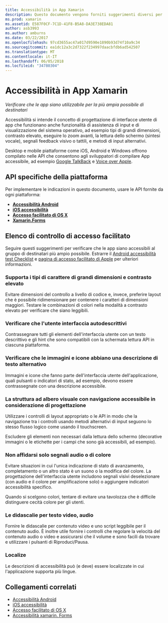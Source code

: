 ```yaml
---
title: Accessibilità in App Xamarin
description: Questo documento vengono forniti suggerimenti diversi per la creazione di applicazioni accessibili. Ad esempio, include suggerimenti sulle caratteri grandi, contrasto elevato, le interfacce autodescrittive e molto altro.
ms.prod: xamarin
ms.assetid: E587F0CF-7C1D-41F8-B5A8-DA3E738EDA81
author: asb3993
ms.author: amburns
ms.date: 03/22/2017
ms.openlocfilehash: 97cd3655ac47a017d9590e1890b93d74f10a9c34
ms.sourcegitcommit: ea1dc12a3c2d7322f234997daacbfdb6ad542507
ms.translationtype: MT
ms.contentlocale: it-IT
ms.lasthandoff: 06/05/2018
ms.locfileid: "34780304"
---
```

# <a name="accessibility-in-xamarin-apps"></a>Accessibilità in App Xamarin

_Verificare che le app siano utilizzabile per la più ampia possibile di destinatari_

Accessibilità si intende il concetto di progettazione di interfacce utente di app che funzionano anche funzionalità di assistenza di input e di visualizzazione del sistema operativo, ad esempio tipi di grandi dimensioni, contrasto elevato, eseguire lo zoom avanti, la lettura dello schermo (sintesi vocale), segnali feedback visivo o tattili, e metodi di input alternativi.

Desktop e mobile piattaforme come iOS, Android e Windows offrono compilato nelle API che consentono agli sviluppatori di compilare App accessibile, ad esempio [Google TalkBack](https://play.google.com/store/apps/details?id=com.google.android.marvin.talkback) e [Voice over Apple](http://www.apple.com/accessibility/ios/voiceover/).

## <a name="platform-specific-apis"></a>API specifiche della piattaforma

Per implementare le indicazioni in questo documento, usare le API fornite da ogni piattaforma:

- [**Accessibilità Android**](~/android/app-fundamentals/accessibility.md)
- [**iOS accessibilità**](~/ios/app-fundamentals/accessibility.md)
- [**Accesso facilitato di OS X**](~/mac/app-fundamentals/accessibility.md)
- [**Xamarin.Forms**](~/xamarin-forms/app-fundamentals/accessibility/index.md)

<a name="checklist" />

## <a name="accessibility-checklist"></a>Elenco di controllo di accesso facilitato

Seguire questi suggerimenti per verificare che le app siano accessibili al gruppo di destinatari più ampio possibile. Estrarre il [Android accessibilità test Checklist](http://developer.android.com/training/accessibility/testing.html) e [pagina di accesso facilitato di Apple](http://www.apple.com/accessibility/) per ulteriori informazioni.

### <a name="support-large-fonts-and-high-contrast"></a>Supporta i tipi di carattere di grandi dimensioni e contrasto elevato

Evitare dimensioni del controllo a livello di codice e, invece, preferire layout che è possibile ridimensionare per contenere i caratteri di dimensioni maggiori.
Testare le combinazioni di colori nella modalità a contrasto elevato per verificare che siano leggibili.

### <a name="make-the-user-interface-self-describing"></a>Verificare che l'utente interfaccia autodescrittivi

Contrassegnare tutti gli elementi dell'interfaccia utente con un testo descrittivo e gli hint che sono compatibili con la schermata lettura API in ciascuna piattaforma.

### <a name="ensure-that-images-and-icons-have-an-alternate-text-description"></a>Verificare che le immagini e icone abbiano una descrizione di testo alternativo

Immagini e icone che fanno parte dell'interfaccia utente dell'applicazione, quali pulsanti o indicatori di stato, ad esempio, devono essere contrassegnate con una descrizione accessibile.

### <a name="design-the-visual-tree-with-accessible-navigation-in-mind"></a>La struttura ad albero visuale con navigazione accessibile in considerazione di progettazione

Utilizzare i controlli di layout appropriato o le API in modo che la navigazione tra i controlli usando metodi alternativi di input seguono lo stesso flusso logico come usando il touchscreen.

Escludere gli elementi non necessari dalla lettura dello schermo (decorative immagini o le etichette per i campi che sono già accessibili, ad esempio).

### <a name="dont-rely-on-audio-or-color-cues-alone"></a>Non affidarsi solo segnali audio o di colore

Evitare situazioni in cui l'unica indicazione di stato di avanzamento, completamento o un altro stato è un suono o la modifica del colore. La progettazione dell'interfaccia utente includono segnali visivi deselezionare (con audio e il colore per amplificazione solo) o aggiungere indicatori accessibilità specifico.

Quando si scelgono colori, tentare di evitare una tavolozza che è difficile distinguere cecità colore per gli utenti.

### <a name="captioning-for-video-text-for-audio"></a>Le didascalie per testo video, audio

Fornire le didascalie per contenuto video e uno script leggibile per il contenuto audio. È inoltre utile fornire i controlli che regolare la velocità del contenuto audio o video e assicurarsi che il volume e sono facili da trovare e utilizzare i pulsanti di Riproduci/Pausa.

### <a name="localize"></a>Localize

Le descrizioni di accessibilità può (e deve) essere localizzate in cui l'applicazione supporta più lingue.



## <a name="related-links"></a>Collegamenti correlati

- [Accessibilità Android](~/android/app-fundamentals/accessibility.md)
- [iOS accessibilità](~/ios/app-fundamentals/accessibility.md)
- [Accesso facilitato di OS X](~/mac/app-fundamentals/accessibility.md)
- [Accessibilità xamarin. Forms](~/xamarin-forms/app-fundamentals/accessibility/index.md)
